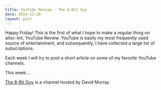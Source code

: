 ```yaml
---
title: YouTube Review - The 8-Bit Guy
date: 2019-12-20
layout: post
---
```


Happy Friday! This is the first of what I hope to make a regular thing on alloc-init, 
YouTube Review. YouTube is easily my most frequently used source of entertainment, 
and subsequently, I have collected a large list of subscriptions. 

Each week I will try to post a short article on some of my favorite YouTube channels.

This week...

[The 8-Bit Guy][1] is a channel hosted by David Murray 


[1]: https://www.youtube.com/user/adric22